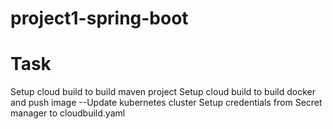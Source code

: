 # project1-spring-boot

# Task
Setup cloud build to build maven project
Setup cloud build to build docker and push image
--Update kubernetes cluster
Setup credentials from Secret manager to cloudbuild.yaml
